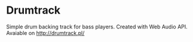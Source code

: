 # Drumtrack
Simple drum backing track for bass players. Created with Web Audio API. Avaiable on http://drumtrack.pl/
